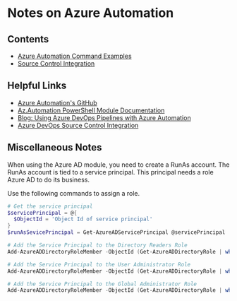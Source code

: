 # Notes on Azure Automation

## Contents
- [Azure Automation Command Examples](commands.md)
- [Source Control Integration](source-control-integration.md) 
   
## Helpful Links
- [Azure Automation's GitHub](https://github.com/azureautomation)
- [Az.Automation PowerShell Module Documentation](https://docs.microsoft.com/en-us/powershell/module/az.automation/?view=azps-8.2.0)
- [Blog: Using Azure DevOps Pipelines with Azure Automation](https://www.miru.ch/using-azure-devops-pipelines-with-azure-automation/) 
- [Azure DevOps Source Control Integration](https://docs.microsoft.com/en-us/azure/automation/source-control-integration)



## Miscellaneous Notes
When using the Azure AD module, you need to create a RunAs account.  The RunAs account is tied to a service principal.  This principal needs a role Azure AD to do its business.

Use the following commands to assign a role.

```powershell
# Get the service principal
$servicePrincipal = @{
  $ObjectId = 'Object Id of service principal'
}
$runAsSevicePrincipal = Get-AzureADServicePrincipal @servicePrincipal

# Add the Service Principal to the Directory Readers Role
Add-AzureADDirectoryRoleMember -ObjectId (Get-AzureADDirectoryRole | where-object {$_.DisplayName -eq "Directory Readers"}).Objectid -RefObjectId $runAsServicePrincipal.ObjectId

# Add the Service Principal to the User Administrator Role
Add-AzureADDirectoryRoleMember -ObjectId (Get-AzureADDirectoryRole | where-object {$_.DisplayName -eq "User Account Administrator"}).Objectid -RefObjectId $aaAadUser.ObjectId

# Add the Service Principal to the Global Administrator Role
Add-AzureADDirectoryRoleMember -ObjectId (Get-AzureADDirectoryRole | where-object {$_.DisplayName -eq "Company Administrator"}).Objectid -RefObjectId $runAsServicePrincipal.ObjectId
```